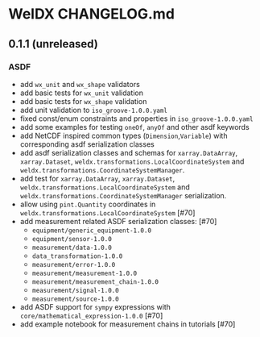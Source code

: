 # WelDX CHANGELOG.md

## 0.1.1 (unreleased)
### ASDF
- add `wx_unit` and `wx_shape` validators
- add basic tests for `wx_unit` validation
- add basic tests for `wx_shape` validation
- add unit validation to `iso_groove-1.0.0.yaml` 
- fixed const/enum constraints and properties in `iso_groove-1.0.0.yaml`
- add some examples for testing `oneOf`, `anyOf` and other asdf keywords
- add NetCDF inspired common types (`Dimension`,`Variable`) with corresponding
 asdf serialization classes
- add asdf serialization classes and schemas for `xarray.DataArray`, 
`xarray.Dataset`, `weldx.transformations.LocalCoordinateSystem` and
`weldx.transformations.CoordinateSystemManager`.
- add test for `xarray.DataArray`, `xarray.Dataset`, `weldx.transformations.LocalCoordinateSystem` and
`weldx.transformations.CoordinateSystemManager` serialization.
- allow using `pint.Quantity` coordinates in `weldx.transformations.LocalCoordinateSystem` [#70]
- add measurement related ASDF serialization classes: [#70]
  - `equipment/generic_equipment-1.0.0`
  - `equipment/sensor-1.0.0`
  - `measurement/data-1.0.0`
  - `data_transformation-1.0.0`
  - `measurement/error-1.0.0`
  - `measurement/measurement-1.0.0`
  - `measurement/measurement_chain-1.0.0`
  - `measurement/signal-1.0.0`
  - `measurement/source-1.0.0`
- add ASDF support for `sympy` expressions with `core/mathematical_expression-1.0.0` [#70]
- add example notebook for measurement chains in tutorials [#70]
